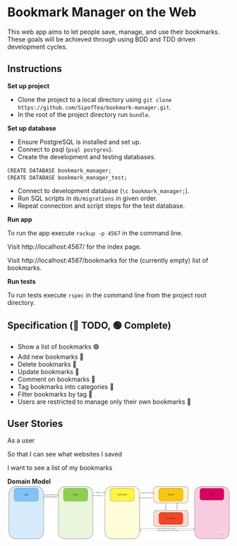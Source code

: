 # Bookmark Manager on the Web

This web app aims to let people save, manage, and use their bookmarks. These goals will be achieved through using BDD and TDD driven development cycles.

## Instructions
**Set up project**
* Clone the project to a local directory using `git clone https://github.com/SipofTea/bookmark-manager.git`.
* In the root of the project directory run `bundle`.

**Set up database**

* Ensure PostgreSQL is installed and set up.
* Connect to psql (`psql postgres`).
* Create the development and testing databases. 
 
```
CREATE DATABASE bookmark_manager;
CREATE DATABASE bookmark_manager_test;
```

* Connect to development database (`\c bookmark_manager;`).
* Run SQL scripts in `db/migrations` in given order.
* Repeat connection and script steps for the test database.

**Run app**

To run the app execute `rackup -p 4567` in the command line.

Visit http://localhost:4567/ for the index page.

Visit http://localhost:4567/bookmarks for the (currently empty) list of bookmarks.

**Run tests**

To run tests execute `rspec` in the command line from the project root directory.

## Specification (🔴 TODO, 🟢 Complete)
* Show a list of bookmarks 🟢
* Add new bookmarks 🔴
* Delete bookmarks 🔴
* Update bookmarks 🔴
* Comment on bookmarks 🔴
* Tag bookmarks into categories 🔴
* Filter bookmarks by tag 🔴
* Users are restricted to manage only their own bookmarks 🔴

## User Stories
As a user	

So that I can see what websites I saved	

I want to see a list of my bookmarks

**Domain Model**
![Domain model for list of bookmarks user story](/public/images/domain_model_user_story_1.jpeg)
